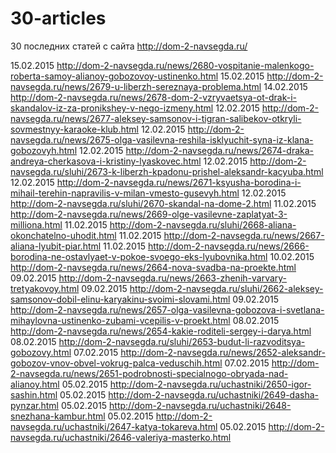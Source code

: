 # 30-articles
30 последних статей с сайта http://dom-2-navsegda.ru/

15.02.2015 http://dom-2-navsegda.ru/news/2680-vospitanie-malenkogo-roberta-samoy-alianoy-gobozovoy-ustinenko.html
15.02.2015 http://dom-2-navsegda.ru/news/2679-u-liberzh-sereznaya-problema.html
14.02.2015 http://dom-2-navsegda.ru/news/2678-dom-2-vzryvaetsya-ot-drak-i-skandalov-iz-za-pronikshey-v-nego-izmeny.html
12.02.2015 http://dom-2-navsegda.ru/news/2677-aleksey-samsonov-i-tigran-salibekov-otkryli-sovmestnyy-karaoke-klub.html
12.02.2015 http://dom-2-navsegda.ru/news/2675-olga-vasilevna-reshila-isklyuchit-syna-iz-klana-gobozovyh.html
12.02.2015 http://dom-2-navsegda.ru/news/2674-draka-andreya-cherkasova-i-kristiny-lyaskovec.html
12.02.2015 http://dom-2-navsegda.ru/sluhi/2673-k-liberzh-kpadonu-prishel-aleksandr-kacyuba.html
12.02.2015 http://dom-2-navsegda.ru/news/2671-ksyusha-borodina-i-mihail-terehin-napravilis-v-milan-vmesto-gusevyh.html
12.02.2015 http://dom-2-navsegda.ru/sluhi/2670-skandal-na-dome-2.html
11.02.2015 http://dom-2-navsegda.ru/news/2669-olge-vasilevne-zaplatyat-3-milliona.html
11.02.2015 http://dom-2-navsegda.ru/sluhi/2668-aliana-okonchatelno-uhodit.html
11.02.2015 http://dom-2-navsegda.ru/news/2667-aliana-lyubit-piar.html
11.02.2015 http://dom-2-navsegda.ru/news/2666-borodina-ne-ostavlyaet-v-pokoe-svoego-eks-lyubovnika.html
10.02.2015 http://dom-2-navsegda.ru/news/2664-nova-svadba-na-proekte.html
09.02.2015 http://dom-2-navsegda.ru/news/2663-zhenih-varvary-tretyakovoy.html
09.02.2015 http://dom-2-navsegda.ru/sluhi/2662-aleksey-samsonov-dobil-elinu-karyakinu-svoimi-slovami.html
09.02.2015 http://dom-2-navsegda.ru/news/2657-olga-vasilevna-gobozova-i-svetlana-mihaylovna-ustinenko-zubami-vcepilis-v-proekt.html
08.02.2015 http://dom-2-navsegda.ru/news/2654-kakie-roditeli-sergey-i-darya.html
08.02.2015 http://dom-2-navsegda.ru/sluhi/2653-budut-li-razvoditsya-gobozovy.html
07.02.2015 http://dom-2-navsegda.ru/news/2652-aleksandr-gobozov-vnov-obvel-vokrug-palca-veduschih.html
07.02.2015 http://dom-2-navsegda.ru/news/2651-podrobnosti-specialnogo-obryada-nad-alianoy.html
05.02.2015 http://dom-2-navsegda.ru/uchastniki/2650-igor-sashin.html
05.02.2015 http://dom-2-navsegda.ru/uchastniki/2649-dasha-pynzar.html
05.02.2015 http://dom-2-navsegda.ru/uchastniki/2648-snezhana-kambur.html
05.02.2015 http://dom-2-navsegda.ru/uchastniki/2647-katya-tokareva.html
05.02.2015 http://dom-2-navsegda.ru/uchastniki/2646-valeriya-masterko.html
